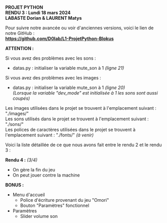 **PROJET PYTHON**  
**RENDU 3 : Lundi 18 mars 2024**  
**LABASTE Dorian & LAURENT Matys**    

Pour suivre notre avancée ou voir d'anciennes versions, voici le lien de notre GitHub :  
**https://github.com/D0lab/L1-ProjetPython-Blokus**    

**ATTENTION :**    

Si vous avez des problèmes avec les sons :  
- datas.py : initialiser la variable mute_son à 1 *(ligne 21)*    
  
Si vous avez des problèmes avec les images :   
- datas.py : initialiser la variable mute_son à 1 *(ligne 20)*   
  *(Lorsque la variable "dev_mode" est initialisée à 1 les sons sont aussi coupés)*  


Les images utilisées dans le projet se trouvent à l'emplacement suivant : "./images/"  
Les sons utilisés dans le projet se trouvent à l'emplacement suivant : "./sons/"  
Les polices de caractères utilisées dans le projet se trouvent à l'emplacement suivant : "./fonts/" *(à venir)*    


Voici la liste détaillée de ce que nous avons fait entre le rendu 2 et le rendu 3 :  

**Rendu 4 :** *(3/4)*  
- On gère la fin du jeu  
- On peut jouer contre la machine  

**BONUS :**  
- Menu d'accueil  
    - Police d'écriture provenant du jeu "Omori"  
    - Bouton "Paramètres" fonctionnel  
- Paramètres  
    - Slider volume son 
